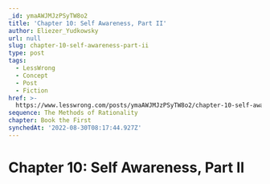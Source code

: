 ```yaml
---
_id: ymaAWJMJzPSyTW8o2
title: 'Chapter 10: Self Awareness, Part II'
author: Eliezer_Yudkowsky
url: null
slug: chapter-10-self-awareness-part-ii
type: post
tags:
  - LessWrong
  - Concept
  - Post
  - Fiction
href: >-
  https://www.lesswrong.com/posts/ymaAWJMJzPSyTW8o2/chapter-10-self-awareness-part-ii
sequence: The Methods of Rationality
chapter: Book the First
synchedAt: '2022-08-30T08:17:44.927Z'
---
```


# Chapter 10: Self Awareness, Part II
